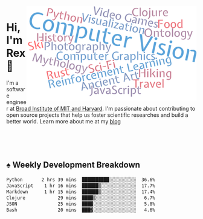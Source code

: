 <img src="https://raw.githubusercontent.com/rexwangcc/rexwangcc/master/myself.png" alt="Rex!" width="450" height="250" align="right">

# Hi, I'm Rex 👋

I'm a software engineer at [Broad Institute of MIT and Harvard](https://www.broadinstitute.org/). I'm passionate about contributing to open source projects that help us foster scientific researches and build a better world. Learn more about me at my [blog](https://rexwang.cc)

<br>
<br>
<br>

<table>
<tr valign="top" width="50%">
<!-- <td > -->

## ♠ Weekly Development Breakdown

<!-- code_time starts -->

```text
Python       2 hrs 39 mins  ██████████░░░░░░░░░░  36.6%
JavaScript    1 hr 16 mins  ██████▒░░░░░░░░░░░░░  17.7%
Markdown      1 hr 15 mins  ██████▒░░░░░░░░░░░░░  17.4%
Clojure            29 mins  ████▒░░░░░░░░░░░░░░░   6.7%
JSON               25 mins  ████░░░░░░░░░░░░░░░░   5.8%
Bash               20 mins  ███▓░░░░░░░░░░░░░░░░   4.6%
```

<!-- code_time ends -->

<!-- Placeholder for my Game statuses -->

<!-- <td valign="top" width="50%">

#### ♦ My Personal Progress

</td> -->

</tr>
</table>
